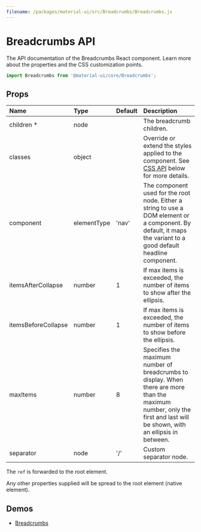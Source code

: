 ```yaml
---
filename: /packages/material-ui/src/Breadcrumbs/Breadcrumbs.js
---
```


<!--- This documentation is automatically generated, do not try to edit it. -->

# Breadcrumbs API

<p class="description">The API documentation of the Breadcrumbs React component. Learn more about the properties and the CSS customization points.</p>

```js
import Breadcrumbs from '@material-ui/core/Breadcrumbs';
```

## Props

| Name                                                     | Type                                       | Default                                 | Description                                                                                                                                                              |
| :------------------------------------------------------- | :----------------------------------------- | :-------------------------------------- | :----------------------------------------------------------------------------------------------------------------------------------------------------------------------- |
| <span class="prop-name required">children&nbsp;\*</span> | <span class="prop-type">node</span>        |                                         | The breadcrumb children.                                                                                                                                                 |
| <span class="prop-name">classes</span>                   | <span class="prop-type">object</span>      |                                         | Override or extend the styles applied to the component. See [CSS API](#css) below for more details.                                                                      |
| <span class="prop-name">component</span>                 | <span class="prop-type">elementType</span> | <span class="prop-default">'nav'</span> | The component used for the root node. Either a string to use a DOM element or a component. By default, it maps the variant to a good default headline component.         |
| <span class="prop-name">itemsAfterCollapse</span>        | <span class="prop-type">number</span>      | <span class="prop-default">1</span>     | If max items is exceeded, the number of items to show after the ellipsis.                                                                                                |
| <span class="prop-name">itemsBeforeCollapse</span>       | <span class="prop-type">number</span>      | <span class="prop-default">1</span>     | If max items is exceeded, the number of items to show before the ellipsis.                                                                                               |
| <span class="prop-name">maxItems</span>                  | <span class="prop-type">number</span>      | <span class="prop-default">8</span>     | Specifies the maximum number of breadcrumbs to display. When there are more than the maximum number, only the first and last will be shown, with an ellipsis in between. |
| <span class="prop-name">separator</span>                 | <span class="prop-type">node</span>        | <span class="prop-default">'/'</span>   | Custom separator node.                                                                                                                                                   |

The `ref` is forwarded to the root element.

Any other properties supplied will be spread to the root element (native element).

## Demos

- [Breadcrumbs](/demos/breadcrumbs/)
